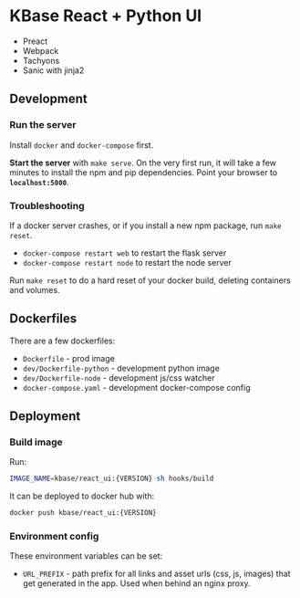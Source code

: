 # KBase React + Python UI

* Preact
* Webpack
* Tachyons
* Sanic with jinja2

## Development

### Run the server

Install `docker` and `docker-compose` first.

**Start the server** with `make serve`. On the very first run, it will take a few minutes to install the npm and pip dependencies. Point your browser to **`localhost:5000`**.

### Troubleshooting

If a docker server crashes, or if you install a new npm package, run `make reset`.
* `docker-compose restart web` to restart the flask server
* `docker-compose restart node` to restart the node server

Run `make reset` to do a hard reset of your docker build, deleting containers and volumes.

## Dockerfiles

There are a few dockerfiles:

* `Dockerfile` - prod image
* `dev/Dockerfile-python` - development python image
* `dev/Dockerfile-node` - development js/css watcher
* `docker-compose.yaml` - development docker-compose config

## Deployment

### Build image

Run:

```sh
IMAGE_NAME=kbase/react_ui:{VERSION} sh hooks/build
```

It can be deployed to docker hub with:

```sh
docker push kbase/react_ui:{VERSION}
```

### Environment config

These environment variables can be set:

- `URL_PREFIX` - path prefix for all links and asset urls (css, js, images) that get generated in the app. Used when behind an nginx proxy.
